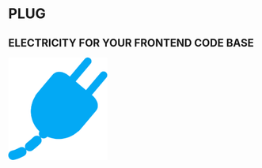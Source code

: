 # PLUG
## ELECTRICITY FOR YOUR FRONTEND CODE BASE

<img src="./logo.svg" alt="logo" width="200" style="display: inline; text-aligh: center" />

